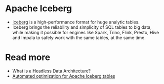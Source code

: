 # Apache Iceberg
- [Iceberg](https://iceberg.apache.org/) is a high-performance format for huge analytic tables. 
- Iceberg brings the reliability and simplicity of SQL tables to big data, while making it possible for engines like Spark, Trino, Flink, Presto, Hive and Impala to safely work with the same tables, at the same time.

# Read more
- [What is a Headless Data Architecture?](https://www.youtube.com/watch?v=dahs6jpCYQs)
- [Automated optimization for Apache Iceberg tables](https://www.youtube.com/watch?v=wFoDmIyjWbw)